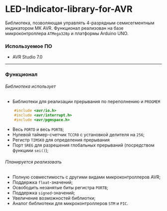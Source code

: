 # LED-Indicator-library-for-AVR
 Библиотека, позволяющая управлять 4-разрядным семисегментным индикатором МК AVR.
Функционал реализован на базе микроконтроллера `ATMega328p` и платформы Arduino UNO.
### Используемое ПО 
* AVR Studio 7.0
 ---
 ### Функционал
###### Библиотека использует
* Библиотеки для реализации прерывания по переполнению и `PROGMEM`
```C++
    #include <avr/io.h>
    #include <avr/interrupt.h>
    #include <avr/pgmspace.h>
```
* Весь `PORTD` и весь `PORTB`;
* Нулевой таймер-счетчик `TCCR0` с установкой делителя на `256`;
* Регистр `TIMSK0` для определения прерывания 
* Порт `SREG` для разрешения глобальных прерываний (посредством функциии `sei()`);
###### Планируется реализовать
* Полную совместимость с другими видами микроконтроллеров AVR;
* Поддержка `float`-значений;
* Освободить незанятые биты регистра `PORTB`;
* Поддержка `signed`-значений;
* Увеличение возможностей библиотки;
* Аналог библиотеки для микроконтроллеров `STM` и `PIC`.
